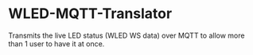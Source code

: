 # WLED-MQTT-Translator
Transmits the live LED status (WLED WS data) over MQTT to allow more than 1 user to have it at once. 
